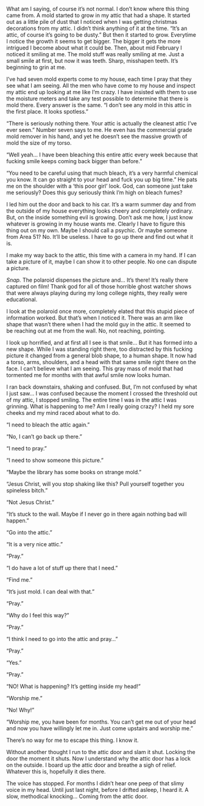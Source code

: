 What am I saying, of course it’s not normal. I don’t know where this thing came from. A mold started to grow in my attic that had a shape. It started out as a little pile of dust that I noticed when I was getting christmas decorations from my attic. I didn’t think anything of it at the time. “It’s an attic, of course it’s going to be dusty.” But then it started to grow. Everytime I notice the growth it seems to get bigger. The bigger it gets the more intrigued I become about what it could be. Then, about mid February I noticed it smiling at me. The mold stuff was really smiling at me. Just a small smile at first, but now it was teeth. Sharp, misshapen teeth. It’s beginning to grin at me. 

I’ve had seven mold experts come to my house, each time I pray that they see what I am seeing. All the men who have come to my house and inspect my attic end up looking at me like I’m crazy. I have insisted with them to use the moisture meters and take any test possible to determine that there is mold there. Every answer is the same. “I don’t see any mold in this attic in the first place. It looks spotless.”  

“There is seriously nothing there. Your attic is actually the cleanest attic I’ve ever seen.” Number seven says to me. He even has the commercial grade mold remover in his hand, and yet he doesn’t see the massive growth of mold the size of my torso. 

“Well yeah… I have been bleaching this entire attic every week because that fucking smile keeps coming back bigger than before.” 

“You need to be careful using that much bleach, it’s a very harmful chemical you know. It can go straight to your head and fuck you up big time.” He pats me on the shoulder with a ‘this poor girl’ look. God, can someone just take me seriously? Does this guy seriously think I’m high on bleach fumes?

I led him out the door and back to his car. It’s a warm summer day and from the outside of my house everything looks cheery and completely ordinary. But, on the inside something evil is growing. Don’t ask me how, I just know whatever is growing in my house wants me. Clearly I have to figure this thing out on my own. Maybe I should call a psychic. Or maybe someone from Area 51? No. It’ll be useless. I have to go up there and find out what it is. 

I make my way back to the attic, this time with a camera in my hand. If I can take a picture of it, maybe I can show it to other people. No one can dispute a picture. 

*Snap.* The polaroid dispenses the picture and… It’s there! It’s really there captured on film! Thank god for all of those horrible ghost watcher shows that were always playing during my long college nights, they really were educational. 

I look at the polaroid once more, completely elated that this stupid piece of information worked. But that’s when I noticed it. There was an arm like shape that wasn’t there when I had the mold guy in the attic. It seemed to be reaching out at me from the wall. No, not reaching, pointing. 

I look up horrified, and at first all I see is that smile… But it has formed into a new shape. While I was standing right there, too distracted by this fucking picture it changed from a general blob shape, to a human shape. It now had a torso, arms, shoulders, and a head with that same smile right there on the face. I can’t believe what I am seeing. This gray mass of mold that had tormented me for months with that awful smile now looks human. 

I ran back downstairs, shaking and confused. But, I’m not confused by what I just saw… I was confused because the moment I crossed the threshold out of my attic, I stopped smiling. The entire time I was in the attic I was grinning. What is happening to me? Am I really going crazy? I held my sore cheeks and my mind raced about what to do. 

“I need to bleach the attic again.”

“No, I can’t go back up there.”

“I need to pray.”

“I need to show someone this picture.”

“Maybe the library has some books on strange mold.” 

“Jesus Christ, will you stop shaking like this? Pull yourself together you spineless bitch.” 

“Not Jesus Christ.”

“It’s stuck to the wall. Maybe if I never go in there again nothing bad will happen.” 

“Go into the attic.” 

“It is a very nice attic.”

“Pray.” 

“I do have a lot of stuff up there that I need.” 

“Find me.” 

“It’s just mold. I can deal with that.” 

“Pray.”

“Why do I feel this way?”

“Pray.”

“I think I need to go into the attic and pray…”

“Pray.”

“Yes.”

“Pray.”

“NO! What is happening? It’s getting inside my head!” 

“Worship me.”

“No! Why!”

“Worship me, you have been for months. You can’t get me out of your head and now you have willingly let me in. Just come upstairs and worship me.”

There’s no way for me to escape this thing. I know it. 

Without another thought I run to the attic door and slam it shut. Locking the door the moment it shuts. Now I understand why the attic door has a lock on the outside. I board up the attic door and breathe a sigh of relief. Whatever this is, hopefully it dies there.

The voice has stopped. For months I didn’t hear one peep of that slimy voice in my head. Until just last night, before I drifted asleep, I heard it. A slow, methodical knocking… Coming from the attic door.